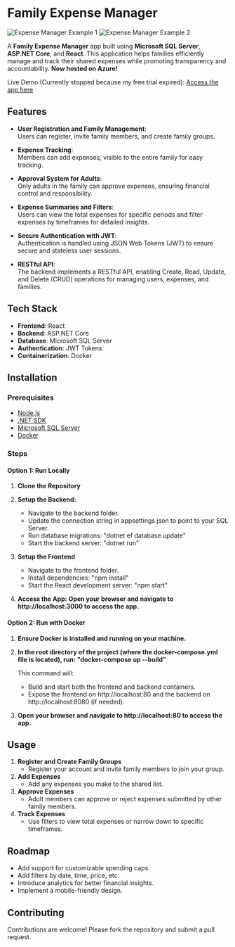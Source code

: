 # Family Expense Manager

![Expense Manager Example 1](https://github.com/user-attachments/assets/c1250bb5-4e44-4fbe-8913-e9e4426ffec3)
![Expense Manager Example 2](https://github.com/user-attachments/assets/03efbd1f-cc53-4b94-b22d-95e1dbb8bb4d)

A **Family Expense Manager** app built using **Microsoft SQL Server**, **ASP.NET Core**, and **React**. This application helps families efficiently manage and track their shared expenses while promoting transparency and accountability. **Now hosted on Azure!**

Live Demo (Currently stopped because my free trial expired): [Access the app here](https://expensemanager-frontend-web-gea9hwchfwfugacm.israelcentral-01.azurewebsites.net/)

## Features

- **User Registration and Family Management**:  
  Users can register, invite family members, and create family groups.

- **Expense Tracking**:  
  Members can add expenses, visible to the entire family for easy tracking.

- **Approval System for Adults**:  
  Only adults in the family can approve expenses, ensuring financial control and responsibility.

- **Expense Summaries and Filters**:  
  Users can view the total expenses for specific periods and filter expenses by timeframes for detailed insights.

- **Secure Authentication with JWT**:  
  Authentication is handled using JSON Web Tokens (JWT) to ensure secure and stateless user sessions.

- **RESTful API**:  
  The backend implements a RESTful API, enabling Create, Read, Update, and Delete (CRUD) operations for managing users, expenses, and families.

## Tech Stack

- **Frontend**: React  
- **Backend**: ASP.NET Core  
- **Database**: Microsoft SQL Server
- **Authentication**: JWT Tokens
- **Containerization**: Docker

## Installation

### Prerequisites
- [Node.js](https://nodejs.org/)  
- [.NET SDK](https://dotnet.microsoft.com/download)  
- [Microsoft SQL Server](https://www.microsoft.com/en-us/sql-server)
- [Docker](https://www.docker.com/) 

### Steps

#### Option 1: Run Locally

1. **Clone the Repository**
2. **Setup the Backend:**
   
   - Navigate to the backend folder.
   - Update the connection string in appsettings.json to point to your SQL Server.
   - Run database migrations: "dotnet ef database update"
   - Start the backend server: "dotnet run"
3. **Setup the Frontend**
   - Navigate to the frontend folder.
   - Install dependencies: "npm install"
   - Start the React development server: "npm start"
4. **Access the App: Open your browser and navigate to http://localhost:3000 to access the app.**

#### Option 2: Run with Docker

1. **Ensure Docker is installed and running on your machine.**
2. **In the root directory of the project (where the docker-compose.yml file is located), run: "docker-compose up --build"**

   This command will:
   - Build and start both the frontend and backend containers.
   - Expose the frontend on http://localhost:80 and the backend on http://localhost:8080 (if needed).
4. **Open your browser and navigate to http://localhost:80 to access the app.**

## Usage

1. **Register and Create Family Groups**
   - Register your account and invite family members to join your group.
2. **Add Expenses**
   - Add any expenses you make to the shared list.
3. **Approve Expenses**
   - Adult members can approve or reject expenses submitted by other family members.
4. **Track Expenses**
   - Use filters to view total expenses or narrow down to specific timeframes.

## Roadmap

- Add support for customizable spending caps.
- Add filters by date, time, price, etc.
- Introduce analytics for better financial insights.
- Implement a mobile-friendly design.

## Contributing

Contributions are welcome! Please fork the repository and submit a pull request.
